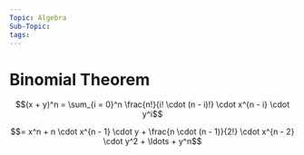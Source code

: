 ```yaml
---
Topic: Algebra
Sub-Topic: 
tags:
---
```


# Binomial Theorem

$$(x + y)^n = \sum_{i = 0}^n \frac{n!}{i! \cdot (n - i)!} \cdot x^{n - i} \cdot y^i$$

$$= x^n + n \cdot x^{n - 1} \cdot y + \frac{n \cdot (n - 1)}{2!} \cdot x^{n - 2} \cdot y^2 + \ldots + y^n$$
